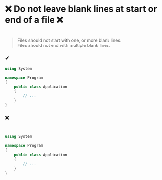 # ❌ Do not leave blank lines at start or end of a file ❌
#

> Files should not start with one, or more blank lines.  
> Files should not end with multiple blank lines.

### ✔
``` csharp
using System

namespace Program
{
    public class Application
    {
        // ...
    }
}
```

### ❌ 
``` csharp


using System

namespace Program
{
    public class Application
    {
        // ...
    }
}


```
